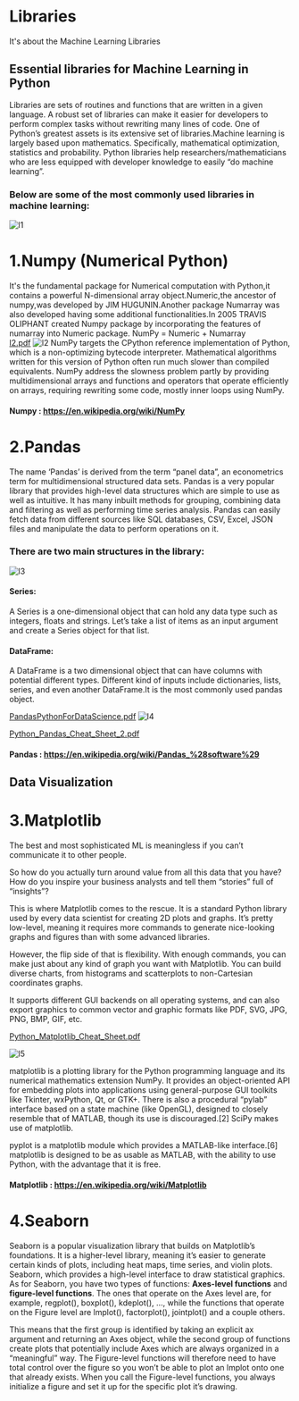 # Libraries
It's about the Machine Learning Libraries
## Essential libraries for Machine Learning in Python
Libraries are sets of routines and functions that are written in a given language. A robust set of libraries can make it easier for developers to perform complex tasks without rewriting many lines of code.
One of Python’s greatest assets is its extensive set of libraries.Machine learning is largely based upon mathematics. Specifically, mathematical optimization, statistics and probability. Python libraries help researchers/mathematicians who are less equipped with developer knowledge to easily “do machine learning”.
### Below are some of the most commonly used libraries in machine learning:
![l1](https://user-images.githubusercontent.com/42317258/51082414-55620d80-172c-11e9-9f92-69879f2bd67d.PNG)

# 1.Numpy (Numerical Python)
  It's the fundamental package for Numerical computation with Python,it contains a powerful N-dimensional array object.Numeric,the ancestor of numpy,was developed by JIM HUGUNIN.Another package Numarray was also developed having some additional functionalities.In 2005
  TRAVIS OLIPHANT created Numpy package by incorporating the features of numarray into Numeric package.
  NumPy = Numeric + Numarray  
[l2.pdf](https://github.com/VijayPrakashReddy-k/Libraries/files/2752874/l2.pdf)
![l2](https://user-images.githubusercontent.com/42317258/51082653-8bee5700-1731-11e9-8a34-665639d7f8ee.PNG)
NumPy targets the CPython reference implementation of Python, which is a non-optimizing bytecode interpreter. Mathematical algorithms written for this version of Python often run much slower than compiled equivalents. NumPy address the slowness problem partly by providing multidimensional arrays and functions and operators that operate efficiently on arrays, requiring rewriting some code, mostly inner loops using NumPy.
#### Numpy : https://en.wikipedia.org/wiki/NumPy

# 2.Pandas 
The name ‘Pandas’ is derived from the term “panel data”, an econometrics term for multidimensional structured data sets.
Pandas is a very popular library that provides high-level data structures which are simple to use as well as intuitive.
It has many inbuilt methods for grouping, combining data and filtering as well as performing time series analysis.
Pandas can easily fetch data from different sources like SQL databases, CSV, Excel, JSON files and manipulate the data to perform operations on it. 
### There are two main structures in the library:
![l3](https://user-images.githubusercontent.com/42317258/51082737-403cad00-1733-11e9-8983-384ab8bd3299.PNG)
#### Series:
A Series is a one-dimensional object that can hold any data type such as integers, floats and strings. Let’s take a list of items as an input argument and create a Series object for that list.
#### DataFrame:
A DataFrame is a two dimensional object that can have columns with potential different types. Different kind of inputs include dictionaries, lists, series, and even another DataFrame.It is the most commonly used pandas object.

[PandasPythonForDataScience.pdf](https://github.com/VijayPrakashReddy-k/Libraries/files/2752894/PandasPythonForDataScience.pdf)
![l4](https://user-images.githubusercontent.com/42317258/51082834-dae9bb80-1734-11e9-8072-802d52d71b5c.PNG)

[Python_Pandas_Cheat_Sheet_2.pdf](https://github.com/VijayPrakashReddy-k/Libraries/files/2752896/Python_Pandas_Cheat_Sheet_2.pdf)
#### Pandas : https://en.wikipedia.org/wiki/Pandas_%28software%29
## Data Visualization
# 3.Matplotlib
The best and most sophisticated ML is meaningless if you can’t communicate it to other people.

So how do you actually turn around value from all this data that you have? How do you inspire your business analysts and tell them “stories” full of “insights”?

This is where Matplotlib comes to the rescue. It is a standard Python library used by every data scientist for creating 2D plots and graphs. It’s pretty low-level, meaning it requires more commands to generate nice-looking graphs and figures than with some advanced libraries.

However, the flip side of that is flexibility. With enough commands, you can make just about any kind of graph you want with Matplotlib. You can build diverse charts, from histograms and scatterplots to non-Cartesian coordinates graphs.

It supports different GUI backends on all operating systems, and can also export graphics to common vector and graphic formats like PDF, SVG, JPG, PNG, BMP, GIF, etc.

[Python_Matplotlib_Cheat_Sheet.pdf](https://github.com/VijayPrakashReddy-k/Libraries/files/2752929/Python_Matplotlib_Cheat_Sheet.pdf)

![l5](https://user-images.githubusercontent.com/42317258/51083342-99f6a480-173e-11e9-926e-dcb50dab7068.PNG)

matplotlib is a plotting library for the Python programming language and its numerical mathematics extension NumPy. It provides an object-oriented API for embedding plots into applications using general-purpose GUI toolkits like Tkinter, wxPython, Qt, or GTK+. There is also a procedural “pylab” interface based on a state machine (like OpenGL), designed to closely resemble that of MATLAB, though its use is discouraged.[2] SciPy makes use of matplotlib.

pyplot is a matplotlib module which provides a MATLAB-like interface.[6] matplotlib is designed to be as usable as MATLAB, with the ability to use Python, with the advantage that it is free.

#### Matplotlib : https://en.wikipedia.org/wiki/Matplotlib

# 4.Seaborn
Seaborn is a popular visualization library that builds on Matplotlib’s foundations. It is a higher-level library, meaning it’s easier to generate certain kinds of plots, including heat maps, time series, and violin plots.
Seaborn, which provides a high-level interface to draw statistical graphics.
As for Seaborn, you have two types of functions: **Axes-level functions** and **figure-level functions**. The ones that operate on the Axes level are, for example, regplot(), boxplot(), kdeplot(), …, while the functions that operate on the Figure level are lmplot(), factorplot(), jointplot() and a couple others.

This means that the first group is identified by taking an explicit ax argument and returning an Axes object, while the second group of functions create plots that potentially include Axes which are always organized in a “meaningful” way. The Figure-level functions will therefore need to have total control over the figure so you won’t be able to plot an lmplot onto one that already exists. When you call the Figure-level functions, you always initialize a figure and set it up for the specific plot it’s drawing.
